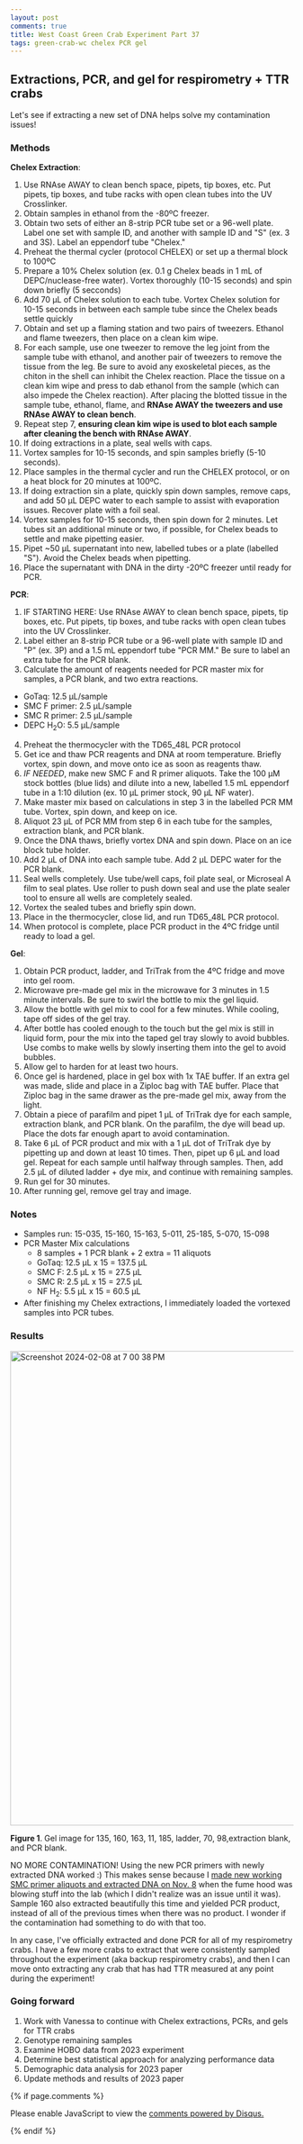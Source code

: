 ```yaml
---
layout: post
comments: true
title: West Coast Green Crab Experiment Part 37
tags: green-crab-wc chelex PCR gel
---
```


## Extractions, PCR, and gel for respirometry + TTR crabs

Let's see if extracting a new set of DNA helps solve my contamination issues!

### Methods

**Chelex Extraction**:

1. Use RNAse AWAY to clean bench space, pipets, tip boxes, etc. Put pipets, tip boxes, and tube racks with open clean tubes into the UV Crosslinker.
2. Obtain samples in ethanol from the -80ºC freezer.
2. Obtain two sets of either an 8-strip PCR tube set or a 96-well plate. Label one set with sample ID, and another with sample ID and "S" (ex. 3 and 3S). Label an eppendorf tube "Chelex."
3. Preheat the thermal cycler (protocol CHELEX) or set up a thermal block to 100ºC
4. Prepare a 10% Chelex solution (ex. 0.1 g Chelex beads in 1 mL of DEPC/nuclease-free water). Vortex thoroughly (10-15 seconds) and spin down briefly (5 secconds)
5. Add 70 µL of Chelex solution to each tube. Vortex Chelex solution for 10-15 seconds in between each sample tube since the Chelex beads settle quickly
6. Obtain and set up a flaming station and two pairs of tweezers. Ethanol and flame tweezers, then place on a clean kim wipe.
7. For each sample, use one tweezer to remove the leg joint from the sample tube with ethanol, and another pair of tweezers to remove the tissue from the leg. Be sure to avoid any exoskeletal pieces, as the chiton in the shell can inhibit the Chelex reaction. Place the tissue on a clean kim wipe and press to dab ethanol from the sample (which can also impede the Chelex reaction). After placing the blotted tissue in the sample tube, ethanol, flame, and **RNAse AWAY the tweezers and use RNAse AWAY to clean bench**.
8. Repeat step 7, **ensuring clean kim wipe is used to blot each sample after cleaning the bench with RNAse AWAY**.
9. If doing extractions in a plate, seal wells with caps.
10. Vortex samples for 10-15 seconds, and spin samples briefly (5-10 seconds).
11. Place samples in the thermal cycler and run the CHELEX protocol, or on a heat block for 20 minutes at 100ºC.
12. If doing extraction sin a plate, quickly spin down samples, remove caps, and add 50 µL DEPC water to each sample to assist with evaporation issues. Recover plate with a foil seal.
13. Vortex samples for 10-15 seconds, then spin down for 2 minutes. Let tubes sit an additional minute or two, if possible, for Chelex beads to settle and make pipetting easier.
14. Pipet ~50 µL supernatant into new, labelled tubes or a plate (labelled "S"). Avoid the Chelex beads when pipetting.
15. Place the supernatant with DNA in the dirty -20ºC freezer until ready for PCR.

**PCR**:

1. IF STARTING HERE: Use RNAse AWAY to clean bench space, pipets, tip boxes, etc. Put pipets, tip boxes, and tube racks with open clean tubes into the UV Crosslinker.
2. Label either an 8-strip PCR tube or a 96-well plate with sample ID and "P" (ex. 3P) and a 1.5 mL eppendorf tube "PCR MM." Be sure to label an extra tube for the PCR blank.
3. Calculate the amount of reagents needed for PCR master mix for samples, a PCR blank, and two extra reactions.
  - GoTaq: 12.5 µL/sample
  - SMC F primer: 2.5 µL/sample
  - SMC R primer: 2.5 µL/sample
  - DEPC H<sub>2</sub>O: 5.5 µL/sample
4. Preheat the thermocycler with the TD65_48L PCR protocol
5. Get ice and thaw PCR reagents and DNA at room temperature. Briefly vortex, spin down, and move onto ice as soon as reagents thaw.
6. *IF NEEDED*, make new SMC F and R primer aliquots. Take the 100 µM stock bottles (blue lids) and dilute into a new, labelled 1.5 mL eppendorf tube in a 1:10 dilution (ex. 10 µL primer stock, 90 µL NF water).
6. Make master mix based on calculations in step 3 in the labelled PCR MM tube. Vortex, spin down, and keep on ice.
7. Aliquot 23 µL of PCR MM from step 6 in each tube for the samples, extraction blank, and PCR blank.
8. Once the DNA thaws, briefly vortex DNA and spin down. Place on an ice block tube holder.
9. Add 2 µL of DNA into each sample tube. Add 2 µL DEPC water for the PCR blank.
10. Seal wells completely. Use tube/well caps, foil plate seal, or Microseal A film to seal plates. Use roller to push down seal and use the plate sealer tool to ensure all wells are completely sealed.
11. Vortex the sealed tubes and briefly spin down.
12. Place in the thermocycler, close lid, and run TD65_48L PCR protocol.
13. When protocol is complete, place PCR product in the 4ºC fridge until ready to load a gel.

**Gel**:

1. Obtain PCR product, ladder, and TriTrak from the 4ºC fridge and move into gel room.
2. Microwave pre-made gel mix in the microwave for 3 minutes in 1.5 minute intervals. Be sure to swirl the bottle to mix the gel liquid.
3. Allow the bottle with gel mix to cool for a few minutes. While cooling, tape off sides of the gel tray.
3. After bottle has cooled enough to the touch but the gel mix is still in liquid form, pour the mix into the taped gel tray slowly to avoid bubbles. Use combs to make wells by slowly inserting them into the gel to avoid bubbles.
4. Allow gel to harden for at least two hours.
5. Once gel is hardened, place in gel box with 1x TAE buffer. If an extra gel was made, slide and place in a Ziploc bag with TAE buffer. Place that Ziploc bag in the same drawer as the pre-made gel mix, away from the light.
6. Obtain a piece of parafilm and pipet 1 µL of TriTrak dye for each sample, extraction blank, and PCR blank. On the parafilm, the dye will bead up. Place the dots far enough apart to avoid contamination.
7. Take 6 µL of PCR product and mix with a 1 µL dot of TriTrak dye by pipetting up and down at least 10 times. Then, pipet up 6 µL and load gel. Repeat for each sample until halfway through samples. Then, add 2.5 µL of diluted ladder + dye mix, and continue with remaining samples.
8. Run gel for 30 minutes.
9. After running gel, remove gel tray and image.

### Notes

- Samples run: 15-035, 15-160, 15-163, 5-011, 25-185, 5-070, 15-098
- PCR Master Mix calculations
  - 8 samples + 1 PCR blank + 2 extra = 11 aliquots
  - GoTaq: 12.5 µL x 15 = 137.5 µL
  - SMC F: 2.5 µL x 15 = 27.5 µL
  - SMC R: 2.5 µL x 15 = 27.5 µL
  - NF H<sub>2</sub>: 5.5 µL x 15 = 60.5 µL
- After finishing my Chelex extractions, I immediately loaded the vortexed samples into PCR tubes.

### Results

<img width="843" alt="Screenshot 2024-02-08 at 7 00 38 PM" src="https://github.com/yaaminiv/wc-green-crab/assets/22335838/2fb884ea-8089-419f-bbeb-791c296ebd83">

**Figure 1**. Gel image for 135, 160, 163, 11, 185, ladder, 70, 98,extraction blank, and PCR blank.

NO MORE CONTAMINATION! Using the new PCR primers with newly extracted DNA worked :) This makes sense because I [made new working SMC primer aliquots and extracted DNA on Nov. 8](https://yaaminiv.github.io/Green-Crab-Experiment-2023-Part28/) when the fume hood was blowing stuff into the lab (which I didn't realize was an issue until it was). Sample 160 also extracted beautifully this time and yielded PCR product, instead of all of the previous times when there was no product. I wonder if the contamination had something to do with that too.

In any case, I've officially extracted and done PCR for all of my respirometry crabs. I have a few more crabs to extract that were consistently sampled throughout the experiment (aka backup respirometry crabs), and then I can move onto extracting any crab that has had TTR measured at any point during the experiment!

### Going forward

1. Work with Vanessa to continue with Chelex extractions, PCRs, and gels for TTR crabs
4. Genotype remaining samples
4. Examine HOBO data from 2023 experiment
5. Determine best statistical approach for analyzing performance data
5. Demographic data analysis for 2023 paper
6. Update methods and results of 2023 paper

{% if page.comments %}

<div id="disqus_thread"></div>
<script>

/**
*  RECOMMENDED CONFIGURATION VARIABLES: EDIT AND UNCOMMENT THE SECTION BELOW TO INSERT DYNAMIC VALUES FROM YOUR PLATFORM OR CMS.
*  LEARN WHY DEFINING THESE VARIABLES IS IMPORTANT: https://disqus.com/admin/universalcode/#configuration-variables*/
/*
var disqus_config = function () {
this.page.url = PAGE_URL;  // Replace PAGE_URL with your page's canonical URL variable
this.page.identifier = PAGE_IDENTIFIER; // Replace PAGE_IDENTIFIER with your page's unique identifier variable
};
*/
(function() { // DON'T EDIT BELOW THIS LINE
var d = document, s = d.createElement('script');
s.src = 'https://the-responsible-grad-student.disqus.com/embed.js';
s.setAttribute('data-timestamp', +new Date());
(d.head || d.body).appendChild(s);
})();
</script>
<noscript>Please enable JavaScript to view the <a href="https://disqus.com/?ref_noscript">comments powered by Disqus.</a></noscript>

{% endif %}

<script id="dsq-count-scr" src="//the-responsible-grad-student.disqus.com/count.js" async></script>
